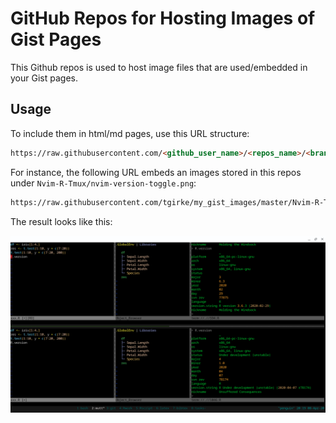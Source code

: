 # GitHub Repos for Hosting Images of Gist Pages

This Github repos is used to host image files that are used/embedded in your Gist pages.

## Usage

To include them in html/md pages, use this URL structure:

```html
https://raw.githubusercontent.com/<github_user_name>/<repos_name>/<branch>/<image_path_in_repos>
```

For instance, the following URL embeds an images stored in this repos under `Nvim-R-Tmux/nvim-version-toggle.png`:

```html
https://raw.githubusercontent.com/tgirke/my_gist_images/master/Nvim-R-Tmux/nvim-version-toggle.png
```

The result looks like this:

<center><img title="Nvim-R-Tmux" src="https://raw.githubusercontent.com/tgirke/my_gist_images/master/Nvim-R-Tmux/nvim-version-toggle.png" ></center>
